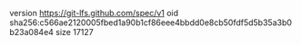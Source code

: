 version https://git-lfs.github.com/spec/v1
oid sha256:c566ae2120005fbed1a90b1cf86eee4bbdd0e8cb50fdf5d5b35a3b0b23a084e4
size 17127
